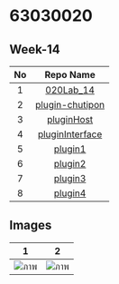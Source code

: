 # 63030020

## Week-14

| No | Repo Name |
|:-:|:-----:|
|1|[020Lab_14](https://github.com/Chutipon01/020Lab_14)|
|2|[plugin-chutipon](https://github.com/Chutipon01/plugin-chutipon)|
|3|[pluginHost](https://github.com/Chutipon01/pluginHost)|
|4|[pluginInterface](https://github.com/Chutipon01/pluginInterface)|
|5|[plugin1](https://github.com/Chutipon01/plugin1)|
|6|[plugin2](https://github.com/Chutipon01/plugin2)|
|7|[plugin3](https://github.com/Chutipon01/plugin3)|
|8|[plugin4](https://github.com/Chutipon01/plugin4)|

## Images
| 1 | 2 |
|:-:|:-----:|
|![ภาพ](https://user-images.githubusercontent.com/88755456/144439019-43af2d66-825f-41fc-bdcb-128860f155b8.png)|![ภาพ](https://user-images.githubusercontent.com/88755456/144439097-de279e51-5de7-4d9e-90be-d0a6603767a3.png)|
